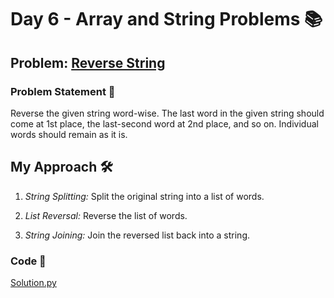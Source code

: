 # Day 6 - Array and String Problems 📚

## Problem: [Reverse String](https://www.codingninjas.com/studio/problems/reverse-string-word-wise_1262348)

### Problem Statement 📝
Reverse the given string word-wise. The last word in the given string should come at 1st place, the last-second word at 2nd place, and so on. Individual words should remain as it is.

## My Approach 🛠️
1. *String Splitting:* Split the original string into a list of words.
   
2. *List Reversal:* Reverse the list of words.
   
3. *String Joining:* Join the reversed list back into a string.

### Code 🚀
[Solution.py](https://github.com/SanskarSh/50-Days-Coding-Challenge/blob/main/Reverse%20String%20Word%20Wise/Solution.py)
